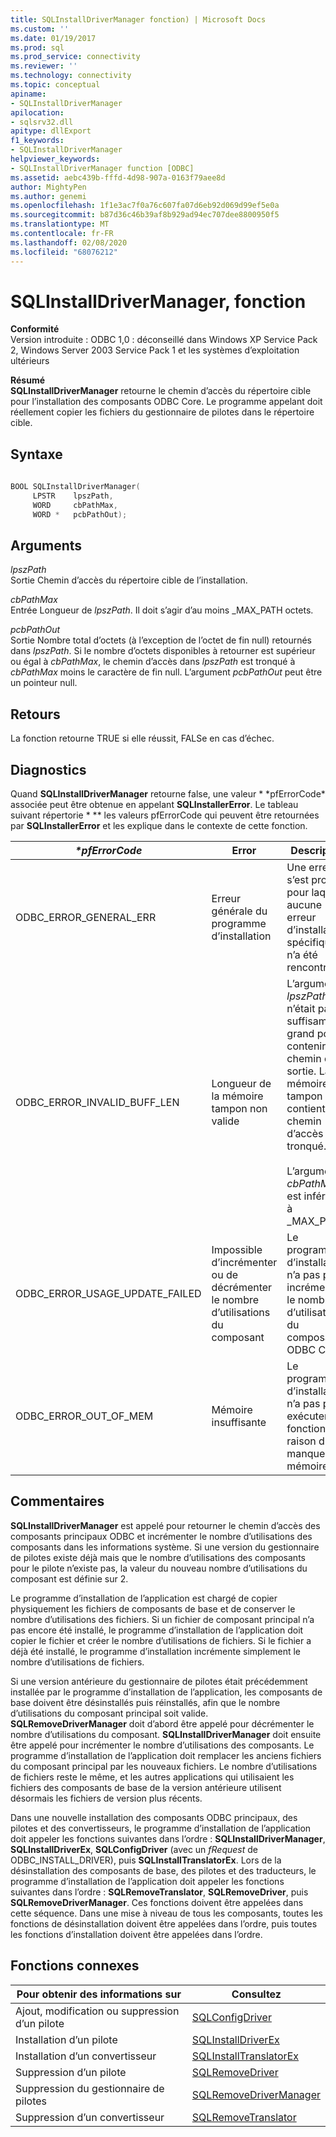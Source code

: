 ```yaml
---
title: SQLInstallDriverManager fonction) | Microsoft Docs
ms.custom: ''
ms.date: 01/19/2017
ms.prod: sql
ms.prod_service: connectivity
ms.reviewer: ''
ms.technology: connectivity
ms.topic: conceptual
apiname:
- SQLInstallDriverManager
apilocation:
- sqlsrv32.dll
apitype: dllExport
f1_keywords:
- SQLInstallDriverManager
helpviewer_keywords:
- SQLInstallDriverManager function [ODBC]
ms.assetid: aebc439b-fffd-4d98-907a-0163f79aee8d
author: MightyPen
ms.author: genemi
ms.openlocfilehash: 1f1e3ac7f0a76c607fa07d6eb92d069d99ef5e0a
ms.sourcegitcommit: b87d36c46b39af8b929ad94ec707dee8800950f5
ms.translationtype: MT
ms.contentlocale: fr-FR
ms.lasthandoff: 02/08/2020
ms.locfileid: "68076212"
---
```

# <a name="sqlinstalldrivermanager-function"></a>SQLInstallDriverManager, fonction
**Conformité**  
 Version introduite : ODBC 1,0 : déconseillé dans Windows XP Service Pack 2, Windows Server 2003 Service Pack 1 et les systèmes d’exploitation ultérieurs  
  
 **Résumé**  
 **SQLInstallDriverManager** retourne le chemin d’accès du répertoire cible pour l’installation des composants ODBC Core. Le programme appelant doit réellement copier les fichiers du gestionnaire de pilotes dans le répertoire cible.  
  
## <a name="syntax"></a>Syntaxe  
  
```cpp  
  
BOOL SQLInstallDriverManager(  
     LPSTR    lpszPath,  
     WORD     cbPathMax,  
     WORD *   pcbPathOut);  
```  
  
## <a name="arguments"></a>Arguments  
 *lpszPath*  
 Sortie Chemin d’accès du répertoire cible de l’installation.  
  
 *cbPathMax*  
 Entrée Longueur de *lpszPath*. Il doit s’agir d’au moins _MAX_PATH octets.  
  
 *pcbPathOut*  
 Sortie Nombre total d’octets (à l’exception de l’octet de fin null) retournés dans *lpszPath*. Si le nombre d’octets disponibles à retourner est supérieur ou égal à *cbPathMax*, le chemin d’accès dans *lpszPath* est tronqué à *cbPathMax* moins le caractère de fin null. L’argument *pcbPathOut* peut être un pointeur null.  
  
## <a name="returns"></a>Retours  
 La fonction retourne TRUE si elle réussit, FALSe en cas d’échec.  
  
## <a name="diagnostics"></a>Diagnostics  
 Quand **SQLInstallDriverManager** retourne false, une valeur * \*pfErrorCode* associée peut être obtenue en appelant **SQLInstallerError**. Le tableau suivant répertorie * \** les valeurs pfErrorCode qui peuvent être retournées par **SQLInstallerError** et les explique dans le contexte de cette fonction.  
  
|*\*pfErrorCode*|Error|Description|  
|---------------------|-----------|-----------------|  
|ODBC_ERROR_GENERAL_ERR|Erreur générale du programme d’installation|Une erreur s’est produite pour laquelle aucune erreur d’installation spécifique n’a été rencontrée.|  
|ODBC_ERROR_INVALID_BUFF_LEN|Longueur de la mémoire tampon non valide|L’argument *lpszPath* n’était pas suffisamment grand pour contenir le chemin de sortie. La mémoire tampon contient le chemin d’accès tronqué.<br /><br /> L’argument *cbPathMax* est inférieur à _MAX_PATH.|  
|ODBC_ERROR_USAGE_UPDATE_FAILED|Impossible d’incrémenter ou de décrémenter le nombre d’utilisations du composant|Le programme d’installation n’a pas pu incrémenter le nombre d’utilisations du composant ODBC Core.|  
|ODBC_ERROR_OUT_OF_MEM|Mémoire insuffisante|Le programme d’installation n’a pas pu exécuter la fonction en raison d’un manque de mémoire.|  
  
## <a name="comments"></a>Commentaires  
 **SQLInstallDriverManager** est appelé pour retourner le chemin d’accès des composants principaux ODBC et incrémenter le nombre d’utilisations des composants dans les informations système. Si une version du gestionnaire de pilotes existe déjà mais que le nombre d’utilisations des composants pour le pilote n’existe pas, la valeur du nouveau nombre d’utilisations du composant est définie sur 2.  
  
 Le programme d’installation de l’application est chargé de copier physiquement les fichiers de composants de base et de conserver le nombre d’utilisations des fichiers. Si un fichier de composant principal n’a pas encore été installé, le programme d’installation de l’application doit copier le fichier et créer le nombre d’utilisations de fichiers. Si le fichier a déjà été installé, le programme d’installation incrémente simplement le nombre d’utilisations de fichiers.  
  
 Si une version antérieure du gestionnaire de pilotes était précédemment installée par le programme d’installation de l’application, les composants de base doivent être désinstallés puis réinstallés, afin que le nombre d’utilisations du composant principal soit valide. **SQLRemoveDriverManager** doit d’abord être appelé pour décrémenter le nombre d’utilisations du composant. **SQLInstallDriverManager** doit ensuite être appelé pour incrémenter le nombre d’utilisations des composants. Le programme d’installation de l’application doit remplacer les anciens fichiers du composant principal par les nouveaux fichiers. Le nombre d’utilisations de fichiers reste le même, et les autres applications qui utilisaient les fichiers des composants de base de la version antérieure utilisent désormais les fichiers de version plus récents.  
  
 Dans une nouvelle installation des composants ODBC principaux, des pilotes et des convertisseurs, le programme d’installation de l’application doit appeler les fonctions suivantes dans l’ordre : **SQLInstallDriverManager**, **SQLInstallDriverEx**, **SQLConfigDriver** (avec un *fRequest* de ODBC_INSTALL_DRIVER), puis **SQLInstallTranslatorEx**. Lors de la désinstallation des composants de base, des pilotes et des traducteurs, le programme d’installation de l’application doit appeler les fonctions suivantes dans l’ordre : **SQLRemoveTranslator**, **SQLRemoveDriver**, puis **SQLRemoveDriverManager**. Ces fonctions doivent être appelées dans cette séquence. Dans une mise à niveau de tous les composants, toutes les fonctions de désinstallation doivent être appelées dans l’ordre, puis toutes les fonctions d’installation doivent être appelées dans l’ordre.  
  
## <a name="related-functions"></a>Fonctions connexes  
  
|Pour obtenir des informations sur|Consultez|  
|---------------------------|---------|  
|Ajout, modification ou suppression d’un pilote|[SQLConfigDriver](../../../odbc/reference/syntax/sqlconfigdriver-function.md)|  
|Installation d’un pilote|[SQLInstallDriverEx](../../../odbc/reference/syntax/sqlinstalldriverex-function.md)|  
|Installation d’un convertisseur|[SQLInstallTranslatorEx](../../../odbc/reference/syntax/sqlinstalltranslatorex-function.md)|  
|Suppression d’un pilote|[SQLRemoveDriver](../../../odbc/reference/syntax/sqlremovedriver-function.md)|  
|Suppression du gestionnaire de pilotes|[SQLRemoveDriverManager](../../../odbc/reference/syntax/sqlremovedrivermanager-function.md)|  
|Suppression d’un convertisseur|[SQLRemoveTranslator](../../../odbc/reference/syntax/sqlremovetranslator-function.md)|
